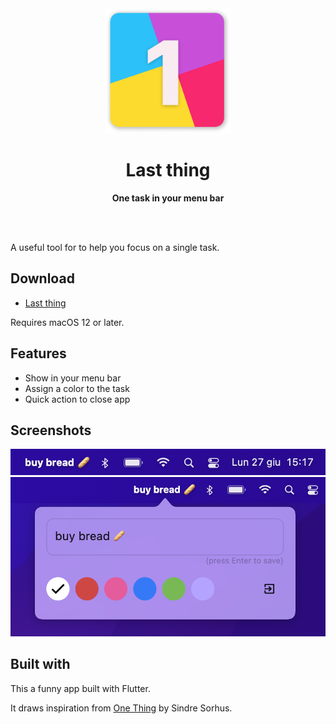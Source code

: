 <div align="center">
<a href="#">
    <img src="stuff/AppIcon.png" width="200" height="200">
</a>
<h1>Last thing</h1>
<p>
<b>One task in your menu bar</b>
</p>
<br />
<br />
</div>

A useful tool for to help you focus on a single task.

## Download

- [Last thing](https://github.com/davideagostini/last_thing/tree/main/installers/dmg_creator/last_thing.dmg)

Requires macOS 12 or later.

## Features

- Show in your menu bar
- Assign a color to the task
- Quick action to close app

 ## Screenshots

 ![](stuff/image_1.png)
 ![](stuff/image_2.png)

 ## Built with

 This a funny app built with Flutter. 
 
 It draws inspiration from [One Thing](https://sindresorhus.com/one-thing) by Sindre Sorhus. 



